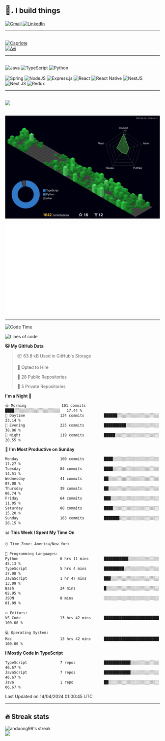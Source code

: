 <div align="left">
  <h1>👋. <small>I build things</small></h1>

  <a href="mailto:an@capriote.com">
    <img alt="Gmail" src="https://img.shields.io/badge/Gmail-D14836?style=for-the-badge&logo=gmail&logoColor=white" />
  </a>
  <a href="https://www.linkedin.com/in/ahdng">
    <img alt="LinkedIn" src="https://img.shields.io/badge/linkedin-%230077B5.svg?style=for-the-badge&logo=linkedin&logoColor=white"/>
  </a>


  <br/>
  <hr />
  <br/>
  <a href="https://www.flywithavi.com">
      <img alt="Capriote" src="https://avatars.githubusercontent.com/u/153028651?s=200&v=4"/>
  </a>
  <br />
  <a href="https://www.flywithavi.com">
      <img alt="Avi" src="https://avatars.githubusercontent.com/u/121987349?s=200&v=4"/>
  </a>

  <br/>
  <hr />
  <br/>

  <img alt="Java" src="https://img.shields.io/badge/java-%23ED8B00.svg?style=for-the-badge&logo=java&logoColor=white"/>
  <img alt="TypeScript" src="https://img.shields.io/badge/typescript-%23007ACC.svg?style=for-the-badge&logo=typescript&logoColor=white"/>
  <img alt="Python" src="https://img.shields.io/badge/python-%2314354C.svg?style=for-the-badge&logo=python&logoColor=white"/>

  <br />
  <br />
  <img alt="Spring" src="https://img.shields.io/badge/spring-%236DB33F.svg?style=for-the-badge&logo=spring&logoColor=white"/>
  <img alt="NodeJS" src="https://img.shields.io/badge/node.js-%2343853D.svg?style=for-the-badge&logo=node-dot-js&logoColor=white"/>
  <img alt="Express.js" src="https://img.shields.io/badge/express.js-%23404d59.svg?style=for-the-badge&logo=express&logoColor=%2361DAFB"/>
  <img alt="React" src="https://img.shields.io/badge/react-%2320232a.svg?style=for-the-badge&logo=react&logoColor=%2361DAFB"/>
  <img alt="React Native" src="https://img.shields.io/badge/react_native-%2320232a.svg?style=for-the-badge&logo=react&logoColor=%2361DAFB"/>
  <img alt="NestJS" src="https://img.shields.io/badge/nestjs-%23E0234E.svg?style=for-the-badge&logo=nestjs&logoColor=white" />
  <img alt="Next JS" src="https://img.shields.io/badge/nextjs-%23000000.svg?style=for-the-badge&logo=next.js&logoColor=white"/>
  <img alt="Redux" src="https://img.shields.io/badge/redux-%23593d88.svg?style=for-the-badge&logo=redux&logoColor=white"/>

  <br/>
  <hr />
  <br/>
  <img src="https://github-profile-trophy.vercel.app/?username=anduong96&theme=onedark" />
  <br/>
  <br/>

  ![Stats 3D](https://github.com/anduong96/anduong96/blob/main/profile-3d-contrib/profile-night-green.svg)

  ![Stats Overview](https://raw.githubusercontent.com/anduong96/github-stats-transparent/output/generated/overview.svg)

  <hr />
  
  <!--START_SECTION:waka-->
![Code Time](http://img.shields.io/badge/Code%20Time-5%2C391%20hrs%2037%20mins-blue)

![Lines of code](https://img.shields.io/badge/From%20Hello%20World%20I%27ve%20Written-391.0%20thousand%20lines%20of%20code-blue)

**🐱 My GitHub Data** 

> 📦 63.8 kB Used in GitHub's Storage 
 > 
> 💼 Opted to Hire
 > 
> 📜 28 Public Repositories 
 > 
> 🔑 5 Private Repositories 
 > 
**I'm a Night 🦉** 

```text
🌞 Morning                101 commits         ████░░░░░░░░░░░░░░░░░░░░░   17.44 % 
🌆 Daytime                134 commits         ██████░░░░░░░░░░░░░░░░░░░   23.14 % 
🌃 Evening                225 commits         ██████████░░░░░░░░░░░░░░░   38.86 % 
🌙 Night                  119 commits         █████░░░░░░░░░░░░░░░░░░░░   20.55 % 
```
📅 **I'm Most Productive on Sunday** 

```text
Monday                   100 commits         ████░░░░░░░░░░░░░░░░░░░░░   17.27 % 
Tuesday                  84 commits          ████░░░░░░░░░░░░░░░░░░░░░   14.51 % 
Wednesday                41 commits          ██░░░░░░░░░░░░░░░░░░░░░░░   07.08 % 
Thursday                 39 commits          ██░░░░░░░░░░░░░░░░░░░░░░░   06.74 % 
Friday                   64 commits          ███░░░░░░░░░░░░░░░░░░░░░░   11.05 % 
Saturday                 88 commits          ████░░░░░░░░░░░░░░░░░░░░░   15.20 % 
Sunday                   163 commits         ███████░░░░░░░░░░░░░░░░░░   28.15 % 
```


📊 **This Week I Spent My Time On** 

```text
🕑︎ Time Zone: America/New_York

💬 Programming Languages: 
Python                   6 hrs 11 mins       ███████████░░░░░░░░░░░░░░   45.13 % 
TypeScript               5 hrs 4 mins        █████████░░░░░░░░░░░░░░░░   37.08 % 
JavaScript               1 hr 47 mins        ███░░░░░░░░░░░░░░░░░░░░░░   13.09 % 
Bash                     24 mins             █░░░░░░░░░░░░░░░░░░░░░░░░   02.95 % 
JSON                     8 mins              ░░░░░░░░░░░░░░░░░░░░░░░░░   01.09 % 

🔥 Editors: 
VS Code                  13 hrs 42 mins      █████████████████████████   100.00 % 

💻 Operating System: 
Mac                      13 hrs 42 mins      █████████████████████████   100.00 % 
```

**I Mostly Code in TypeScript** 

```text
TypeScript               7 repos             ████████████░░░░░░░░░░░░░   46.67 % 
JavaScript               7 repos             ████████████░░░░░░░░░░░░░   46.67 % 
Java                     1 repo              ██░░░░░░░░░░░░░░░░░░░░░░░   06.67 % 
```




 Last Updated on 14/04/2024 01:00:45 UTC
<!--END_SECTION:waka-->
  
  <hr />

  <h2>🔥 Streak stats</h2>
  <img alt="anduong96's streak" src="https://github-readme-streak-stats.herokuapp.com/?user=anduong96&theme=monokai-metallian&hide_border=true"/>
</div>
<img src="https://komarev.com/ghpvc/?username=anduong96" />
<br/>
<br/>

